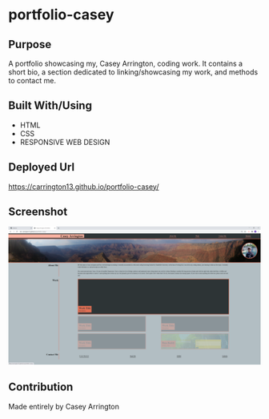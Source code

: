 # portfolio-casey

## Purpose
A portfolio showcasing my, Casey Arrington, coding work. It contains a short bio, a section dedicated to linking/showcasing my work, and methods to contact me.

## Built With/Using
* HTML
* CSS
* RESPONSIVE WEB DESIGN

## Deployed Url
https://carrington13.github.io/portfolio-casey/

## Screenshot
![screenshot](assets/images/deployed-screenshot.png)

## Contribution
Made entirely by Casey Arrington
